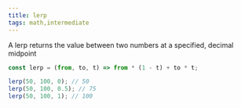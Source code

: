 ```yaml
---
title: lerp
tags: math,intermediate
---
```


A lerp returns the value between two numbers at a specified, decimal midpoint

```js
const lerp = (from, to, t) => from * (1 - t) + to * t;
```

```js
lerp(50, 100, 0); // 50
lerp(50, 100, 0.5); // 75
lerp(50, 100, 1); // 100
```
